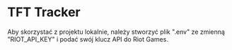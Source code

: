# TFT Tracker
Aby skorzystać z projektu lokalnie, należy stworzyć plik ".env" ze zmienną "RIOT_API_KEY" i podać swój klucz API do Riot Games.

